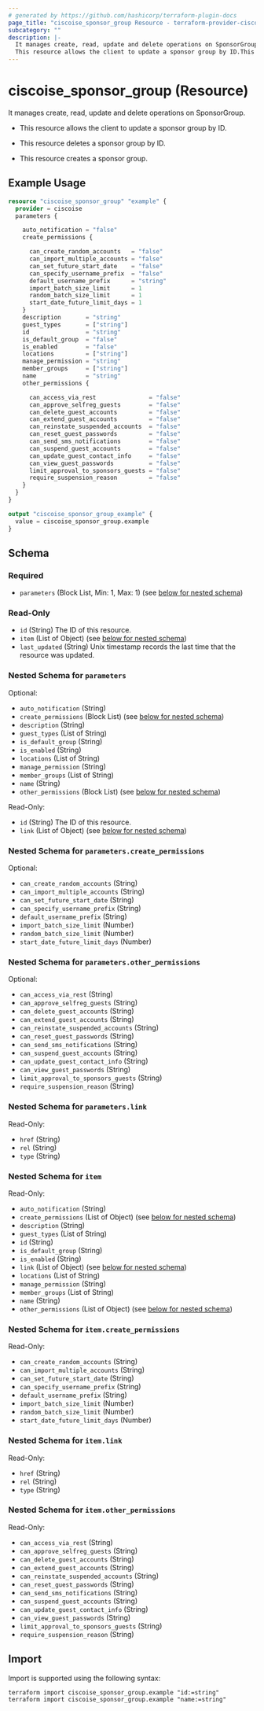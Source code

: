```yaml
---
# generated by https://github.com/hashicorp/terraform-plugin-docs
page_title: "ciscoise_sponsor_group Resource - terraform-provider-ciscoise"
subcategory: ""
description: |-
  It manages create, read, update and delete operations on SponsorGroup.
  This resource allows the client to update a sponsor group by ID.This resource deletes a sponsor group by ID.This resource creates a sponsor group.
---
```


# ciscoise_sponsor_group (Resource)

It manages create, read, update and delete operations on SponsorGroup.

- This resource allows the client to update a sponsor group by ID.

- This resource deletes a sponsor group by ID.

- This resource creates a sponsor group.

## Example Usage

```terraform
resource "ciscoise_sponsor_group" "example" {
  provider = ciscoise
  parameters {

    auto_notification = "false"
    create_permissions {

      can_create_random_accounts   = "false"
      can_import_multiple_accounts = "false"
      can_set_future_start_date    = "false"
      can_specify_username_prefix  = "false"
      default_username_prefix      = "string"
      import_batch_size_limit      = 1
      random_batch_size_limit      = 1
      start_date_future_limit_days = 1
    }
    description       = "string"
    guest_types       = ["string"]
    id                = "string"
    is_default_group  = "false"
    is_enabled        = "false"
    locations         = ["string"]
    manage_permission = "string"
    member_groups     = ["string"]
    name              = "string"
    other_permissions {

      can_access_via_rest               = "false"
      can_approve_selfreg_guests        = "false"
      can_delete_guest_accounts         = "false"
      can_extend_guest_accounts         = "false"
      can_reinstate_suspended_accounts  = "false"
      can_reset_guest_passwords         = "false"
      can_send_sms_notifications        = "false"
      can_suspend_guest_accounts        = "false"
      can_update_guest_contact_info     = "false"
      can_view_guest_passwords          = "false"
      limit_approval_to_sponsors_guests = "false"
      require_suspension_reason         = "false"
    }
  }
}

output "ciscoise_sponsor_group_example" {
  value = ciscoise_sponsor_group.example
}
```

<!-- schema generated by tfplugindocs -->
## Schema

### Required

- `parameters` (Block List, Min: 1, Max: 1) (see [below for nested schema](#nestedblock--parameters))

### Read-Only

- `id` (String) The ID of this resource.
- `item` (List of Object) (see [below for nested schema](#nestedatt--item))
- `last_updated` (String) Unix timestamp records the last time that the resource was updated.

<a id="nestedblock--parameters"></a>
### Nested Schema for `parameters`

Optional:

- `auto_notification` (String)
- `create_permissions` (Block List) (see [below for nested schema](#nestedblock--parameters--create_permissions))
- `description` (String)
- `guest_types` (List of String)
- `is_default_group` (String)
- `is_enabled` (String)
- `locations` (List of String)
- `manage_permission` (String)
- `member_groups` (List of String)
- `name` (String)
- `other_permissions` (Block List) (see [below for nested schema](#nestedblock--parameters--other_permissions))

Read-Only:

- `id` (String) The ID of this resource.
- `link` (List of Object) (see [below for nested schema](#nestedatt--parameters--link))

<a id="nestedblock--parameters--create_permissions"></a>
### Nested Schema for `parameters.create_permissions`

Optional:

- `can_create_random_accounts` (String)
- `can_import_multiple_accounts` (String)
- `can_set_future_start_date` (String)
- `can_specify_username_prefix` (String)
- `default_username_prefix` (String)
- `import_batch_size_limit` (Number)
- `random_batch_size_limit` (Number)
- `start_date_future_limit_days` (Number)


<a id="nestedblock--parameters--other_permissions"></a>
### Nested Schema for `parameters.other_permissions`

Optional:

- `can_access_via_rest` (String)
- `can_approve_selfreg_guests` (String)
- `can_delete_guest_accounts` (String)
- `can_extend_guest_accounts` (String)
- `can_reinstate_suspended_accounts` (String)
- `can_reset_guest_passwords` (String)
- `can_send_sms_notifications` (String)
- `can_suspend_guest_accounts` (String)
- `can_update_guest_contact_info` (String)
- `can_view_guest_passwords` (String)
- `limit_approval_to_sponsors_guests` (String)
- `require_suspension_reason` (String)


<a id="nestedatt--parameters--link"></a>
### Nested Schema for `parameters.link`

Read-Only:

- `href` (String)
- `rel` (String)
- `type` (String)



<a id="nestedatt--item"></a>
### Nested Schema for `item`

Read-Only:

- `auto_notification` (String)
- `create_permissions` (List of Object) (see [below for nested schema](#nestedobjatt--item--create_permissions))
- `description` (String)
- `guest_types` (List of String)
- `id` (String)
- `is_default_group` (String)
- `is_enabled` (String)
- `link` (List of Object) (see [below for nested schema](#nestedobjatt--item--link))
- `locations` (List of String)
- `manage_permission` (String)
- `member_groups` (List of String)
- `name` (String)
- `other_permissions` (List of Object) (see [below for nested schema](#nestedobjatt--item--other_permissions))

<a id="nestedobjatt--item--create_permissions"></a>
### Nested Schema for `item.create_permissions`

Read-Only:

- `can_create_random_accounts` (String)
- `can_import_multiple_accounts` (String)
- `can_set_future_start_date` (String)
- `can_specify_username_prefix` (String)
- `default_username_prefix` (String)
- `import_batch_size_limit` (Number)
- `random_batch_size_limit` (Number)
- `start_date_future_limit_days` (Number)


<a id="nestedobjatt--item--link"></a>
### Nested Schema for `item.link`

Read-Only:

- `href` (String)
- `rel` (String)
- `type` (String)


<a id="nestedobjatt--item--other_permissions"></a>
### Nested Schema for `item.other_permissions`

Read-Only:

- `can_access_via_rest` (String)
- `can_approve_selfreg_guests` (String)
- `can_delete_guest_accounts` (String)
- `can_extend_guest_accounts` (String)
- `can_reinstate_suspended_accounts` (String)
- `can_reset_guest_passwords` (String)
- `can_send_sms_notifications` (String)
- `can_suspend_guest_accounts` (String)
- `can_update_guest_contact_info` (String)
- `can_view_guest_passwords` (String)
- `limit_approval_to_sponsors_guests` (String)
- `require_suspension_reason` (String)

## Import

Import is supported using the following syntax:

```shell
terraform import ciscoise_sponsor_group.example "id:=string"
terraform import ciscoise_sponsor_group.example "name:=string"
```
